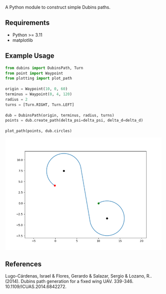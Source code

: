 A Python module to construct simple Dubins paths.


## Requirements
* Python >= 3.11
* matplotlib


## Example Usage
```python
from dubins import DubinsPath, Turn
from point import Waypoint
from plotting import plot_path

origin = Waypoint(10, 0, 60)
terminus = Waypoint(0, 4, 120)
radius = 2
turns = [Turn.RIGHT, Turn.LEFT]

dub = DubinsPath(origin, terminus, radius, turns)
points = dub.create_path(delta_psi=delta_psi, delta_d=delta_d)

plot_path(points, dub.circles)
```
![alt text](https://github.com/mnichol3/dubins/blob/master/example/example.png "Example RSL path")


## References
Lugo-Cárdenas, Israel & Flores, Gerardo & Salazar, Sergio & Lozano, R.. (2014).
Dubins path generation for a fixed wing UAV. 339-346. 10.1109/ICUAS.2014.6842272.
